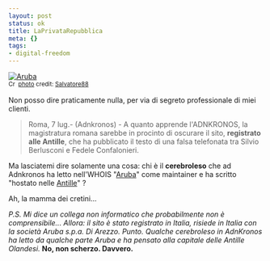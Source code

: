 ```yaml
--- 
layout: post
status: ok
title: LaPrivataRepubblica
meta: {}
tags: 
- digital-freedom
---
```

<a href="http://www.flickr.com/photos/17878642@N00/232918534/" title="Aruba" target="_blank"><img src="http://farm1.static.flickr.com/89/232918534_2413a66c24.jpg" alt="Aruba" border="0" /></a>  
<small><a href="http://creativecommons.org/licenses/by/2.0/" title="Attribution License" target="_blank"><img src="http://www.lastknight.com/wp-content/plugins/photo-dropper/images/cc.png" alt="Creative Commons License" border="0" width="16" height="16" align="absmiddle" /></a> <a href="http://www.photodropper.com/photos/" target="_blank">photo</a> credit: <a href="http://www.flickr.com/photos/17878642@N00/232918534/" title="Salvatore88" target="_blank">Salvatore88</a></small>  
  
Non posso dire praticamente nulla, per via di segreto professionale di miei clienti.   
  
>  Roma, 7 lug.- (Adnkronos) - A quanto apprende l'ADNKRONOS, la magistratura romana sarebbe in procinto di oscurare il sito, **registrato alle Antille**, che ha pubblicato il testo di una falsa telefonata tra Silvio Berlusconi e Fedele Confalonieri.  
  
Ma lasciatemi dire solamente una cosa: chi è il **cerebroleso** che ad Adnkronos ha letto nell'WHOIS "[Aruba](http://www.aruba.it)" come maintainer e ha scritto "hostato nelle [Antille](http://it.wikipedia.org/wiki/Aruba)"  ?
  
Ah, la mamma dei cretini...  
  
*P.S. Mi dice un collega non informatico che probabilmente non è comprensibile... Allora: il sito è stato registrato in Italia, risiede in Italia con la società Aruba s.p.a. Di Arezzo. Punto. Qualche cerebroleso in AdnKronos ha letto da qualche parte Aruba e ha pensato alla capitale delle Antille Olandesi.* 
**No, non scherzo. Davvero.**  
  
 
